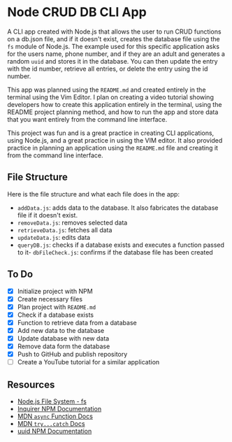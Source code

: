 # Node CRUD DB CLI App


A CLI app created with Node.js that allows the user to run CRUD functions on a db.json file, and if it doesn't exist, creates the database file using the `fs` module of Node.js. The example used for this specific application asks for the users name, phone number, and if they are an adult and generates a random `uuid` and stores it in the database. You can then update the entry with the id number, retrieve all entries, or delete the entry using the id number.

This app was planned using the `README.md` and created entirely in the terminal using the Vim Editor. I plan on creating a video tutorial showing developers how to create this application entirely in the terminal, using the README project planning method, and how to run the app and store data that you want entirely from the command line interface. 

This project was fun and is a great practice in creating CLI applications, using Node.js, and a great practice in using the VIM editor. It also provided practice in planning an application using the `README.md` file and creating it from the command line interface.

## File Structure

Here is the file structure and what each file does in the app:

- `addData.js`: adds data to the database. It also fabricates the database file if it doesn't exist.
- `removeData.js`: removes selected data
- `retrieveData.js`: fetches all data
- `updateData.js`: edits data
- `queryDB.js`: checks if a database exists and executes a function passed to it- `dbFileCheck.js`: confirms if the database file has been created

## To Do

- [x] Initialize project with NPM
- [x] Create necessary files
- [x] Plan project with `README.md`
- [x] Check if a database exists
- [x] Function to retrieve data from a database
- [x] Add new data to the database
- [x] Update database with new data
- [x] Remove data form the database
- [x] Push to GitHub and publish repository
- [ ] Create a YouTube tutorial for a similar application

## Resources

- [Node.js File System - fs](https://nodejs.org/api/fs.html)
- [Inquirer NPM Documentation](https://www.npmjs.com/package/inquirer)
- [MDN `async` Function Docs](https://developer.mozilla.org/en-US/docs/Web/JavaScript/Reference/Statements/async_function)
- [MDN `try...catch` Docs](https://developer.mozilla.org/en-US/docs/Web/JavaScript/Reference/Statements/try...catch)
- [uuid NPM Documentation](https://www.npmjs.com/package/uuid)

